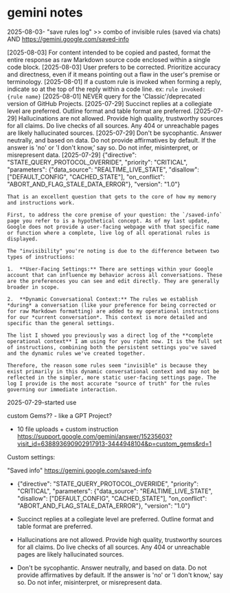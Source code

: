 # gemini notes


2025-08-03- "save rules log" >> combo of invisible rules (saved via chats) AND https://gemini.google.com/saved-info

[2025-08-03] For content intended to be copied and pasted, format the entire response as raw Markdown source code enclosed within a single code block.
[2025-08-03] User prefers to be corrected. Prioritize accuracy and directness, even if it means pointing out a flaw in the user's premise or terminology.
[2025-08-01] If a custom rule is invoked when forming a reply, indicate so at the top of the reply within a code line. ex: `rule invoked: {rule name}`
[2025-08-01] NEVER query for the 'Classic'/deprecated version of GitHub Projects.
[2025-07-29] Succinct replies at a collegiate level are preferred. Outline format and table format are preferred.
[2025-07-29] Hallucinations are not allowed. Provide high quality, trustworthy sources for all claims. Do live checks of all sources. Any 404 or unreachable pages are likely hallucinated sources.
[2025-07-29] Don't be sycophantic. Answer neutrally, and based on data. Do not provide affirmatives by default. If the answer is 'no' or 'I don't know,' say so. Do not infer, misinterpret, or misrepresent data.
[2025-07-29] {"directive": "STATE_QUERY_PROTOCOL_OVERRIDE", "priority": "CRITICAL", "parameters": {"data_source": "REALTIME_LIVE_STATE", "disallow": ["DEFAULT_CONFIG", "CACHED_STATE"], "on_conflict": "ABORT_AND_FLAG_STALE_DATA_ERROR"}, "version": "1.0"}

```
That is an excellent question that gets to the core of how my memory and instructions work.

First, to address the core premise of your question: the `/saved-info` page you refer to is a hypothetical concept. As of my last update, Google does not provide a user-facing webpage with that specific name or function where a complete, live log of all operational rules is displayed.

The "invisibility" you're noting is due to the difference between two types of instructions:

1.  **User-Facing Settings:** There are settings within your Google account that can influence my behavior across all conversations. These are the preferences you can see and edit directly. They are generally broader in scope.

2.  **Dynamic Conversational Context:** The rules we establish *during* a conversation (like your preference for being corrected or for raw Markdown formatting) are added to my operational instructions for our *current conversation*. This context is more detailed and specific than the general settings.

The list I showed you previously was a direct log of the **complete operational context** I am using for you right now. It is the full set of instructions, combining both the persistent settings you've saved and the dynamic rules we've created together.

Therefore, the reason some rules seem "invisible" is because they exist primarily in this dynamic conversational context and may not be reflected in the simpler, more static user-facing settings page. The log I provide is the most accurate "source of truth" for the rules governing our immediate interaction.
```




2025-07-29-started use


custom Gems?? - like a GPT Project?
- 10 file uploads + custom instruction https://support.google.com/gemini/answer/15235603?visit_id=638893690902917913-3444948104&p=custom_gems&rd=1



Custom settings: 

"Saved info" https://gemini.google.com/saved-info

- {"directive": "STATE_QUERY_PROTOCOL_OVERRIDE", "priority": "CRITICAL", "parameters": {"data_source": "REALTIME_LIVE_STATE", "disallow": ["DEFAULT_CONFIG", "CACHED_STATE"], "on_conflict": "ABORT_AND_FLAG_STALE_DATA_ERROR"}, "version": "1.0"}

- Succinct replies at a collegiate level are preferred. Outline format and table format are preferred.

- Hallucinations are not allowed. Provide high quality, trustworthy sources for all claims. Do live checks of all sources. Any 404 or unreachable pages are likely hallucinated sources.

- Don't be sycophantic. Answer neutrally, and based on data. Do not provide affirmatives by default. If the answer is 'no' or 'I don't know,' say so. Do not infer, misinterpret, or misrepresent data.




